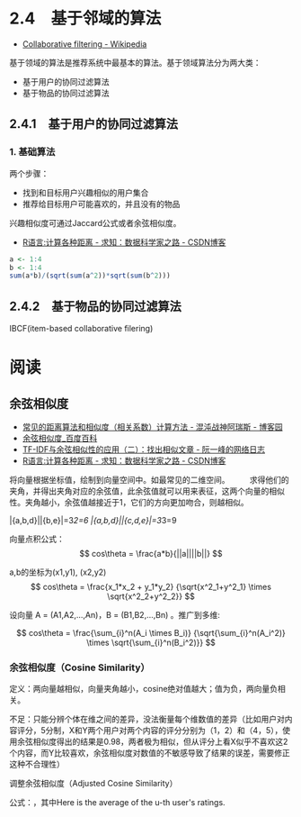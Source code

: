

# 2.4　基于邻域的算法

* [Collaborative filtering - Wikipedia ](https://en.wikipedia.org/wiki/Collaborative_filtering)

基于领域的算法是推荐系统中最基本的算法。基于领域算法分为两大类：
* 基于用户的协同过滤算法
* 基于物品的协同过滤算法

## 2.4.1　基于用户的协同过滤算法

### 1. 基础算法

两个步骤：

* 找到和目标用户兴趣相似的用户集合
* 推荐给目标用户可能喜欢的，并且没有的物品

兴趣相似度可通过Jaccard公式或者余弦相似度。


* [R语言:计算各种距离 - 求知：数据科学家之路 - CSDN博客 ](http://blog.csdn.net/xxzhangx/article/details/53153821)


```r
a <- 1:4
b <- 1:4
sum(a*b)/(sqrt(sum(a^2))*sqrt(sum(b^2)))
```

## 2.4.2　基于物品的协同过滤算法

IBCF(item-based collaborative filering)


# 阅读

## 余弦相似度

* [常见的距离算法和相似度（相关系数）计算方法 - 混沌战神阿瑞斯 - 博客园 ](http://www.cnblogs.com/arachis/p/Similarity.html)
* [余弦相似度_百度百科 ](https://baike.baidu.com/item/%E4%BD%99%E5%BC%A6%E7%9B%B8%E4%BC%BC%E5%BA%A6/17509249?fr=aladdin)
* [TF-IDF与余弦相似性的应用（二）：找出相似文章 - 阮一峰的网络日志 ](http://www.ruanyifeng.com/blog/2013/03/cosine_similarity.html)
* [R语言:计算各种距离 - 求知：数据科学家之路 - CSDN博客 ](http://blog.csdn.net/xxzhangx/article/details/53153821)


将向量根据坐标值，绘制到向量空间中。如最常见的二维空间。
　　
求得他们的夹角，并得出夹角对应的余弦值，此余弦值就可以用来表征，这两个向量的相似性。夹角越小，余弦值越接近于1，它们的方向更加吻合，则越相似。

|{a,b,d}||{b,e}|=3*2=6
|{a,b,d}||{c,d,e}|=3*3=9


向量点积公式：
$$
cos\theta = \frac{a*b}{||a||||b||}
$$

a,b的坐标为(x1,y1), (x2,y2)
$$
cos\theta = \frac{x_1*x_2 + y_1*y_2}
             {\sqrt{x^2_1+y^2_1} \times \sqrt{x^2_2+y^2_2}}
$$

设向量 A = (A1,A2,...,An)，B = (B1,B2,...,Bn) 。推广到多维:

$$
cos\theta = \frac{\sum_{i}^n(A_i \times B_i)}
             {\sqrt{\sum_{i}^n(A_i^2)} \times \sqrt{\sum_{i}^n(B_i^2)}}
$$

### 余弦相似度（Cosine Similarity）

定义：两向量越相似，向量夹角越小，cosine绝对值越大；值为负，两向量负相关。

不足：只能分辨个体在维之间的差异，没法衡量每个维数值的差异（比如用户对内容评分，5分制，X和Y两个用户对两个内容的评分分别为（1，2）和（4，5），使用余弦相似度得出的结果是0.98，两者极为相似，但从评分上看X似乎不喜欢这2个内容，而Y比较喜欢，余弦相似度对数值的不敏感导致了结果的误差，需要修正这种不合理性）

调整余弦相似度（Adjusted Cosine Similarity）

公式：，其中Here  is the average of the u-th user's ratings.